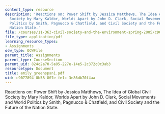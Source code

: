 ```yaml
---
content_type: resource
description: 'Reactions on: Power Shift by Jessica Matthews, The Idea of Global Civil
  Society by Mary Kaldor, Worlds Apart by John D. Clark, Social Movements and World
  Politics by Smith, Pagnucco & Chatfield, and Civil Society and the Future of the
  Nation State.'
file: /courses/11-363-civil-society-and-the-environment-spring-2005/c90778948b58807efe1c3e86db70f4aa_emily_greenspan1.pdf
file_type: application/pdf
learning_resource_types:
- Assignments
ocw_type: OCWFile
parent_title: Assignments
parent_type: CourseSection
parent_uid: 824c2a70-5a05-227e-14e5-2c372c0c3ab3
resourcetype: Document
title: emily_greenspan1.pdf
uid: c9077894-8b58-807e-fe1c-3e86db70f4aa
---
```

Reactions on: Power Shift by Jessica Matthews, The Idea of Global Civil Society by Mary Kaldor, Worlds Apart by John D. Clark, Social Movements and World Politics by Smith, Pagnucco & Chatfield, and Civil Society and the Future of the Nation State.

